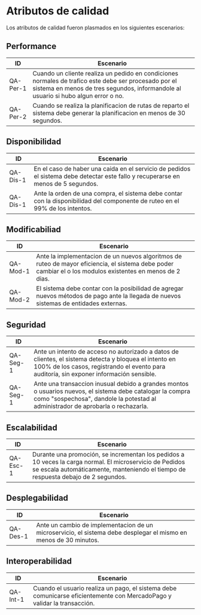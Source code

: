 # Atributos de calidad
Los atributos de calidad fueron plasmados en los siguientes escenarios:

## Performance
| **ID** | **Escenario** |
|---|---|
| QA-Per-1 | Cuando un cliente realiza un pedido en condiciones normales de trafico este debe ser procesado por el sistema en menos de tres segundos, informandole al usuario si hubo algun error o no.|
|QA-Per-2|Cuando se realiza la planificacion de rutas de reparto el sistema debe generar la planificacion en menos de 30 segundos.|

## Disponibilidad
| **ID** | **Escenario** |
|---|---|
|QA-Dis-1|En el caso de haber una caida en el servicio de pedidos el sistema debe detectar este fallo y recuperarse en menos de  5 segundos.|
|QA-Dis-1| Ante la orden de una compra, el sistema debe contar con la disponibilidad del componente de ruteo en el 99% de los intentos. |

## Modificabiliad
| **ID** | **Escenario** |
|---|---|
| QA-Mod-1 | Ante la implementacion de un nuevos algoritmos de ruteo de mayor eficiencia, el sistema debe poder cambiar el o los modulos existentes en menos de 2 dias. |
| QA-Mod-2 | El sistema debe contar con la posibilidad de agregar nuevos métodos de pago ante la llegada de nuevos sistemas de entidades externas. |

## Seguridad
| **ID** | **Escenario** |
|---|---|
| QA-Seg-1 | Ante un intento de acceso no autorizado a datos de clientes, el sistema detecta y bloquea el intento en 100% de los casos, registrando el evento para auditoría, sin exponer información sensible.|
| QA-Seg-1 | Ante una transaccion inusual debido a grandes montos o usuarios nuevos, el sistema debe catalogar la compra como "sospechosa", dandole la potestad al administrador de aprobarla o rechazarla. |


## Escalabilidad
| **ID** | **Escenario** |
|---|---|
| QA-Esc-1 | Durante una promoción, se incrementan los pedidos a 10 veces la carga normal. El microservicio de Pedidos se escala automáticamente, manteniendo el tiempo de respuesta debajo de 2 segundos.|


## Desplegabilidad
| **ID** | **Escenario** |
|---|---|
| QA-Des-1 | Ante un cambio de implementacion de un microservicio, el sistema debe desplegar el mismo en menos de 30 minutos. |


## Interoperabilidad
| **ID** | **Escenario** |
|---|---|
| QA-Int-1 | Cuando el usuario realiza un pago, el sistema debe comunicarse eficientemente con MercadoPago y validar la transacción. |

